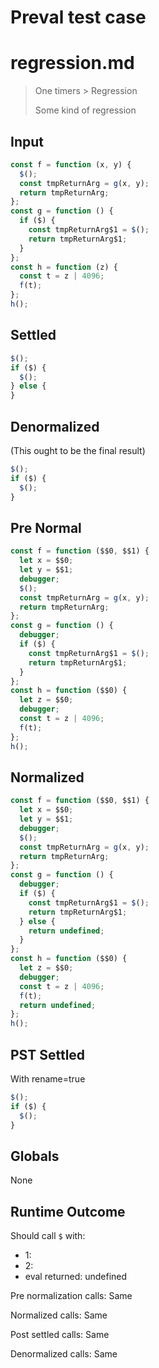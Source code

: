 # Preval test case

# regression.md

> One timers > Regression
>
> Some kind of regression

## Input

`````js filename=intro
const f = function (x, y) {
  $();
  const tmpReturnArg = g(x, y);
  return tmpReturnArg;
};
const g = function () {
  if ($) {
    const tmpReturnArg$1 = $();
    return tmpReturnArg$1;
  }
};
const h = function (z) {
  const t = z | 4096;
  f(t);
};
h();
`````

## Settled


`````js filename=intro
$();
if ($) {
  $();
} else {
}
`````

## Denormalized
(This ought to be the final result)

`````js filename=intro
$();
if ($) {
  $();
}
`````

## Pre Normal


`````js filename=intro
const f = function ($$0, $$1) {
  let x = $$0;
  let y = $$1;
  debugger;
  $();
  const tmpReturnArg = g(x, y);
  return tmpReturnArg;
};
const g = function () {
  debugger;
  if ($) {
    const tmpReturnArg$1 = $();
    return tmpReturnArg$1;
  }
};
const h = function ($$0) {
  let z = $$0;
  debugger;
  const t = z | 4096;
  f(t);
};
h();
`````

## Normalized


`````js filename=intro
const f = function ($$0, $$1) {
  let x = $$0;
  let y = $$1;
  debugger;
  $();
  const tmpReturnArg = g(x, y);
  return tmpReturnArg;
};
const g = function () {
  debugger;
  if ($) {
    const tmpReturnArg$1 = $();
    return tmpReturnArg$1;
  } else {
    return undefined;
  }
};
const h = function ($$0) {
  let z = $$0;
  debugger;
  const t = z | 4096;
  f(t);
  return undefined;
};
h();
`````

## PST Settled
With rename=true

`````js filename=intro
$();
if ($) {
  $();
}
`````

## Globals

None

## Runtime Outcome

Should call `$` with:
 - 1: 
 - 2: 
 - eval returned: undefined

Pre normalization calls: Same

Normalized calls: Same

Post settled calls: Same

Denormalized calls: Same
